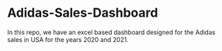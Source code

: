 # Adidas-Sales-Dashboard
In this repo, we have an excel based dashboard designed for the Adidas sales in USA for the years 2020 and 2021.
